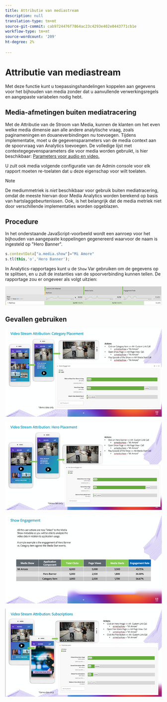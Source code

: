 ```yaml
---
title: Attributie van mediastream
description: null
translation-type: tm+mt
source-git-commit: cab9724476f7864ac23c4293e402e0443771cb1e
workflow-type: tm+mt
source-wordcount: '209'
ht-degree: 2%

---
```



# Attributie van mediastream

Met deze functie kunt u toepassingshandelingen koppelen aan gegevens voor het bijhouden van media zonder dat u aanvullende verwerkingsregels en aangepaste variabelen nodig hebt.

## Media-afmetingen buiten mediatracering

Met de Attributie van de Stroom van Media, kunnen de klanten om het even welke media dimensie aan alle andere analytische vraag, zoals paginameningen en douaneverbindingen nu toevoegen. Tijdens implementatie, moet u de gegevensparameters van de media context aan de spoorvraag van Analytics toevoegen. De volledige lijst met contextegegevensparameters die voor media worden gebruikt, is hier beschikbaar: [Parameters voor audio en video.](/help/metrics-and-metadata/audio-video-parameters.md)

U zult ook media volgende configuratie van de Admin console voor elk rapport moeten re-toelaten dat u deze eigenschap voor wilt toelaten.

>[!NOTE]
>
>De mediummetriek is _niet_ beschikbaar voor gebruik buiten mediatracering, omdat de meeste hiervan door Media Analytics worden berekend op basis van hartslaggebeurtenissen. Ook, is het belangrijk dat de media metriek niet door verschillende implementaties worden opgeblazen.

## Procedure

In het onderstaande JavaScript-voorbeeld wordt een aanroep voor het bijhouden van aangepaste koppelingen gegenereerd waarvoor de naam is ingesteld op &quot;Hero Banner&quot;.

```javascript
s.contextData["a.media.show"]="Mi Amore"
s.tl(this,'o','Hero Banner');
```

In Analytics-rapportages kunt u de `Show` Var gebruiken om de gegevens op te splitsen, en u zult de instanties van de spoorverbinding kunnen tellen. De rapportage zou er ongeveer als volgt uitzien:

![](/assets/myShow-rpt-1.png)

## Gevallen gebruiken

![](/assets/vid-stream-attr-category.png)

![](/assets/vid-stream-attr-hero.png)

![](/assets/show-engagement.png)

![](/assets/vid-stream-attr-subs.png)

